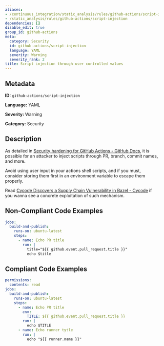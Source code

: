 ```yaml
---
aliases:
- /continuous_integration/static_analysis/rules/github-actions/script-injection
- /static_analysis/rules/github-actions/script-injection
dependencies: []
disable_edit: true
group_id: github-actions
meta:
  category: Security
  id: github-actions/script-injection
  language: YAML
  severity: Warning
  severity_rank: 2
title: Script injection through user controlled values
---
```

<!--  SOURCED FROM https://github.com/DataDog/datadog-static-analyzer-rule-docs -->


## Metadata
**ID:** `github-actions/script-injection`

**Language:** YAML

**Severity:** Warning

**Category:** Security

## Description
As detailed in [Security hardening for GitHub Actions - GitHub Docs](https://docs.github.com/en/actions/security-guides/security-hardening-for-github-actions#understanding-the-risk-of-script-injections), it is possible for an attacker to inject scripts through PR, branch, commit names, and more.

Avoid using user input in your actions shell scripts, and if you must, consider storing them first in an environment variable to escape them properly.

Read [Cycode Discovers a Supply Chain Vulnerability in Bazel - Cycode](https://cycode.com/blog/cycode-discovers-a-supply-chain-vulnerability-in-bazel/) if you wanna see a concrete exploitation of such mechanism.

## Non-Compliant Code Examples
```yaml
jobs:
  build-and-publish:
    runs-on: ubuntu-latest
    steps:
      - name: Echo PR title
        run: |
          title="${{ github.event.pull_request.title }}"
          echo $title
```

## Compliant Code Examples
```yaml
permissions:
  contents: read
jobs:
  build-and-publish:
    runs-on: ubuntu-latest
    steps:
      - name: Echo PR title
        env:
          TITLE: ${{ github.event.pull_request.title }}
        run: |
          echo $TITLE
      - name: Echo runner tytle
        run: |
          echo "${{ runner.name }}"
```
